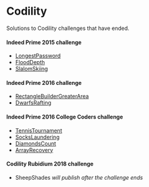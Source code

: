 # Codility
Solutions to Codility challenges that have ended.

#### Indeed Prime 2015 challenge
- [LongestPassword](solutions/longest_password.rb)
- [FloodDepth](solutions/flood_depth.rb)
- [SlalomSkiing](solutions/slalom_skiing.rb)

#### Indeed Prime 2016 challenge

- [RectangleBuilderGreaterArea](solutions/rectangle_builder.rb)
- [DwarfsRafting](solutions/dwarves_rafting.rb)

#### Indeed Prime 2016 College Coders challenge
- [TennisTournament](solutions/tennis_tournament.rb)
- [SocksLaundering](solutions/socks_laundering.rb)
- [DiamondsCount](solutions/diamonds_count.rb)
- [ArrayRecovery](solutions/array_recovery.rb)

#### Codility Rubidium 2018 challenge
- SheepShades _will publish after the challenge ends_

